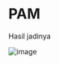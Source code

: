 # PAM

Hasil jadinya

![image](https://user-images.githubusercontent.com/107631792/216831490-9c3d8132-896e-4a7a-8d52-63b096ed38d7.png)

